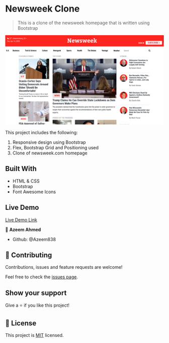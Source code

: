 # Newsweek Clone

> This is a clone of the newsweek homepage that is written using Bootstrap

![screenshot](./images/newsweek-clone-screenshot.png)

This project includes the following:

1. Responsive design using Bootstrap
2. Flex, Bootstrap Grid and Positioning used
3. Clone of newsweek.com homepage

## Built With

- HTML & CSS
- Bootstrap
- Font Awesome Icons

## Live Demo

[Live Demo Link](https://rawcdn.githack.com/Azeem838/newsweek-clone/777de5d23677d2fa19a250447c1b7a2f04684e38/index.html)

👤 **Azeem Ahmed**

- Github: @Azeem838

## 🤝 Contributing

Contributions, issues and feature requests are welcome!

Feel free to check the [issues page](https://github.com/Azeem838/newsweek-clone/issues).

## Show your support

Give a ⭐️ if you like this project!

## 📝 License

This project is [MIT](lic.url) licensed.
